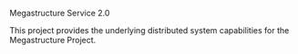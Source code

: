 
Megastructure Service 2.0

This project provides the underlying distributed system capabilities for the Megastructure Project.


